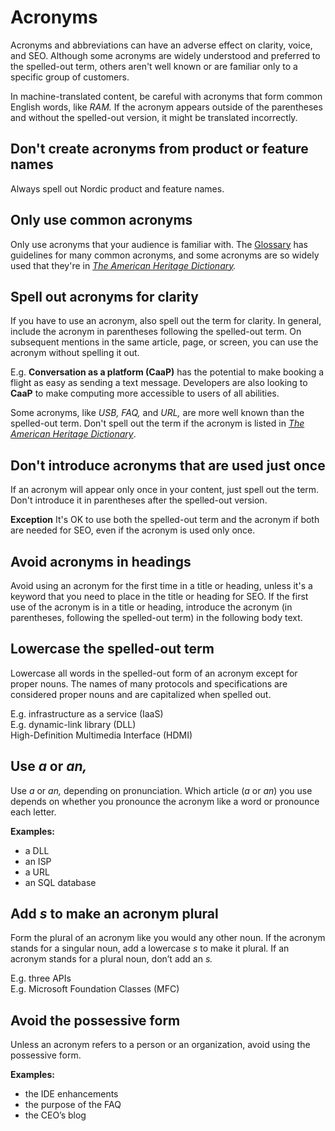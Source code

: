 # Acronyms

Acronyms and abbreviations can have an adverse effect on clarity, voice, and SEO. Although some acronyms are widely understood and preferred to the spelled-out term, others aren't well known or are familiar only to a specific group of customers.

In machine-translated content, be careful with acronyms that form common English words, like *RAM.* If the acronym appears outside of the parentheses and without the spelled-out version, it might be translated incorrectly.

## Don't create acronyms from product or feature names

Always spell out Nordic product and feature names.

## Only use common acronyms

Only use acronyms that your audience is familiar with. The [Glossary](glossary.md) has guidelines for many common acronyms, and some acronyms are so widely used that they're in *[The American Heritage Dictionary](https://ahdictionary.com/).*

## Spell out acronyms for clarity

If you have to use an acronym, also spell out the term for clarity. In general, include the acronym in parentheses following the spelled-out term. On subsequent mentions in the same article, page, or screen, you can use the acronym without spelling it out.

E.g. **Conversation as a platform (CaaP)** has the potential to make booking a flight as easy as sending a text message. Developers are also looking to **CaaP** to make computing more accessible to users of all abilities.

Some acronyms, like *USB, FAQ,* and *URL,* are more well known than the spelled-out term. Don't spell out the term if the acronym is listed in *[The American Heritage Dictionary](https://ahdictionary.com/)*.

## Don't introduce acronyms that are used just once

If an acronym will appear only once in your content, just spell out the term. Don't introduce it in parentheses after the spelled-out version.

**Exception** It's OK to use both the spelled-out term and the acronym if both are needed for SEO, even if the acronym is used only once.

## Avoid acronyms in headings

Avoid using an acronym for the first time in a title or heading, unless it's a keyword that you need to place in the title or heading for SEO. If the first use of the acronym is in a title or heading, introduce the acronym (in parentheses, following the spelled-out term) in the following body text.

## Lowercase the spelled-out term

Lowercase all words in the spelled-out form of an acronym except for proper nouns. The names of many protocols and specifications are considered proper nouns and are capitalized when spelled out.

E.g. infrastructure as a service (IaaS)  
E.g. dynamic-link library (DLL)<br>High-Definition Multimedia Interface (HDMI)

## Use *a* or *an,*

Use *a* or *an,* depending on pronunciation. Which article (*a* or *an*) you use depends on whether you pronounce the acronym like a word or pronounce each letter.

**Examples:**

* a DLL
* an ISP
* a URL
* an SQL database

## Add *s* to make an acronym plural

Form the plural of an acronym like you would any other noun. If the acronym stands for a singular noun, add a lowercase *s* to make it plural. If an acronym stands for a plural noun, don’t add an *s.*

E.g. three APIs  
E.g. Microsoft Foundation Classes (MFC)

## Avoid the possessive form

Unless an acronym refers to a person or an organization, avoid using the possessive form.

**Examples:**

* the IDE enhancements  
* the purpose of the FAQ  
* the CEO’s blog

